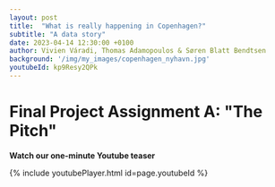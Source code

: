 ```yaml
---
layout: post
title:  "What is really happening in Copenhagen?"
subtitle: "A data story"
date: 2023-04-14 12:30:00 +0100
author: Vivien Váradi, Thomas Adamopoulos & Søren Blatt Bendtsen
background: '/img/my_images/copenhagen_nyhavn.jpg'
youtubeId: kp9Resy2QPk
---
```


# Final Project Assignment A: "The Pitch"

**Watch our one-minute Youtube teaser**

{% include youtubePlayer.html id=page.youtubeId %}
